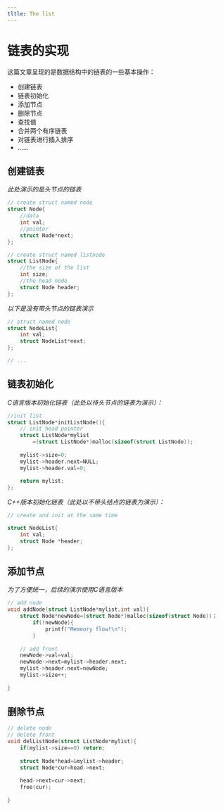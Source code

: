 ```yaml
---
tltle: The list
---
```


# 链表的实现

这篇文章呈现的是数据结构中的链表的一些基本操作：

* 创建链表
* 链表初始化
* 添加节点
* 删除节点
* 查找值
* 合并两个有序链表
* 对链表进行插入排序
* ......

## 创建链表

*此处演示的是头节点的链表*

```c++
// create struct named node
struct Node{
    //data
    int val;
    //pointer
    struct Node*next;
};

// create struct named listnode
struct ListNode{
    //the size of the list
    int size;
    //the head node
    struct Node header;
};
```

*以下是没有带头节点的链表演示*

```c++
// struct named node
struct NodeList{
    int val;
    struct NodeList*next;
};

// ...
```

## 链表初始化

*C语言版本初始化链表（此处以待头节点的链表为演示）：*

```C
//init list
struct ListNode*initListNode(){
    // init head pointer
    struct ListNode*mylist
        =(struct ListNode*)malloc(sizeof(struct ListNode));
    
    mylist->size=0;
    mylist->header.next=NULL;
    mylist->header.val=0;
    
    return mylist;
};
```

*C++版本初始化链表（此处以不带头结点的链表为演示）：*

```C++
// create and init at the same time

struct NodeList{
    int val;
    struct Node *header;    
};
```

## 添加节点

*为了方便统一，后续的演示使用C语言版本*

```C
// add node
void addNode(struct ListNode*mylist,int val){
    struct Node*newNode=(struct Node*)malloc(sizeof(struct Node))；
        if(!newNode){
            printf("Memeory flow!\n");
        }
    
    // add front
    newNode->val=val;
    newNode->next=mylist->header.next;
    mylist->header.next=newNode;
    mylist->size++;
    
}
```

## 删除节点

```c
// delete node
// delete front
void delListNode(struct ListNode*mylist){
    if(mylist->size==0) return;
    
    struct Node*head=&mylist->header;
    struct Node*cur=head->next;
    
    head->next=cur->next;
    free(cur);
    
}
```




